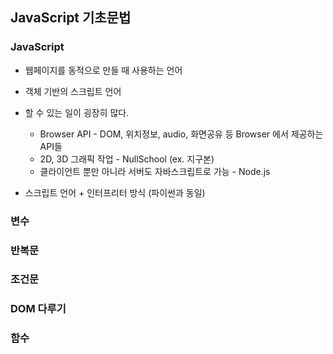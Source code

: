 ## JavaScript 기초문법
### JavaScript
* 웹페이지를 동적으로 만들 때 사용하는 언어
* 객체 기반의 스크립트 언어
* 할 수 있는 일이 굉장히 많다.
  * Browser API - DOM, 위치정보, audio, 화면공유 등 Browser 에서 제공하는 API들
  * 2D, 3D 그래픽 작업 - NullSchool (ex. 지구본)
  * 클라이언트 뿐만 아니라 서버도 자바스크립트로 가능 - Node.js
  
 * 스크립트 언어 + 인터프리터 방식 (파이썬과 동일)
 
 
### 변수
### 반복문
### 조건문
### DOM 다루기
### 함수
